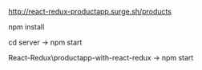 http://react-redux-productapp.surge.sh/products


npm install


cd server -> npm start


React-Redux\productapp-with-react-redux -> npm start
